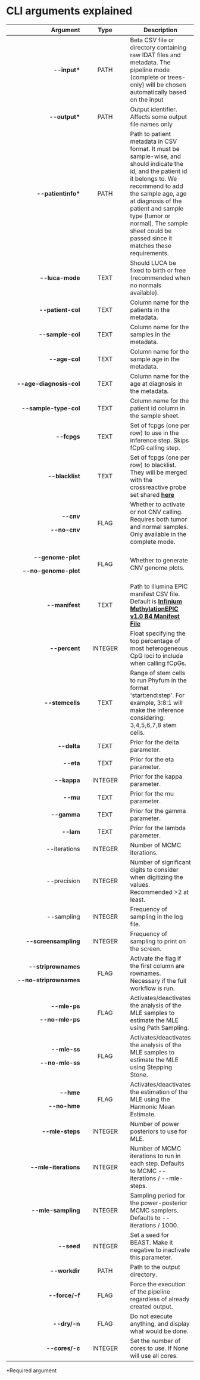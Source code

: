 # CLI arguments explained

<table data-full-width="true"><thead><tr><th width="262" align="right">Argument</th><th width="140.5" align="center">Type</th><th>Description</th></tr></thead><tbody><tr><td align="right"><strong>--input*</strong></td><td align="center">PATH</td><td>Beta CSV file or directory containing raw IDAT files and metadata. The pipeline mode (complete or trees-only) will be chosen automatically based on the input</td></tr><tr><td align="right"><strong>--output*</strong></td><td align="center">PATH</td><td>Output identifier. Affects some output file names only</td></tr><tr><td align="right"><strong>--patientinfo*</strong></td><td align="center">PATH</td><td>Path to patient metadata in CSV format. It must be sample-wise, and should indicate the id, and the patient id it belongs to. We recommend to add the sample age, age at diagnosis of the patient and sample type (tumor or normal). The sample sheet could be passed since it matches these requirements.</td></tr><tr><td align="right"><strong>--luca-mode</strong></td><td align="center">TEXT</td><td>Should LUCA be fixed to birth or free (recommended when no normals available).</td></tr><tr><td align="right"><strong>--patient-col</strong></td><td align="center">TEXT</td><td>Column name for the patients in the metadata.</td></tr><tr><td align="right"><strong>--sample-col</strong></td><td align="center">TEXT</td><td>Column name for the samples in the metadata.</td></tr><tr><td align="right"><strong>--age-col</strong></td><td align="center">TEXT</td><td>Column name for the sample age in the metadata.</td></tr><tr><td align="right"><strong>--age-diagnosis-col</strong></td><td align="center">TEXT</td><td>Column name for the age at diagnosis in the metadata.</td></tr><tr><td align="right"><strong>--sample-type-col</strong></td><td align="center">TEXT</td><td>Column name for the patient id column in the sample sheet.</td></tr><tr><td align="right"><strong>--fcpgs</strong></td><td align="center">TEXT</td><td>Set of fcpgs (one per row) to use in the inference step. Skips fCpG calling step.</td></tr><tr><td align="right"><strong>--blacklist</strong></td><td align="center">TEXT</td><td>Set of fcpgs (one per row) to blacklist. They will be merged with the crossreactive probe set shared <a href="https://github.com/markgene/maxprobes/blob/master/inst/extdata/13059_2016_1066_MOESM1_ESM.csv"><strong>here</strong></a></td></tr><tr><td align="right"><p><strong>--cnv</strong></p><p><strong>--no-cnv</strong></p></td><td align="center">FLAG</td><td>Whether to activate or not CNV calling. Requires both tumor and normal samples. Only available in the complete mode.</td></tr><tr><td align="right"><p><strong>--genome-plot</strong></p><p><strong>--no-genome-plot</strong></p></td><td align="center">FLAG</td><td>Whether to generate CNV genome plots.</td></tr><tr><td align="right"><strong>--manifest</strong></td><td align="center">TEXT</td><td>Path to Illumina EPIC manifest CSV file. Default is <a href="https://webdata.illumina.com/downloads/productfiles/methylationEPIC/infinium-methylationepic-v-1-0-b4-manifest-file-csv.zip"><strong>Infinium MethylationEPIC v1.0 B4 Manifest File</strong></a></td></tr><tr><td align="right"><strong>--percent</strong></td><td align="center">INTEGER</td><td>Float specifying the top percentage of most heterogeneous CpG loci to include when calling fCpGs.</td></tr><tr><td align="right"><strong>--stemcells</strong></td><td align="center">TEXT</td><td>Range of stem cells to run Phyfum in the format 'start:end:step'. For example, 3:8:1 will make the inference considering: 3,4,5,6,7,8 stem cells.</td></tr><tr><td align="right"><strong>--delta</strong></td><td align="center">TEXT</td><td>Prior for the delta parameter.</td></tr><tr><td align="right"><strong>--eta</strong></td><td align="center">TEXT</td><td>Prior for the eta parameter.</td></tr><tr><td align="right"><strong>--kappa</strong></td><td align="center">INTEGER</td><td>Prior for the kappa parameter.</td></tr><tr><td align="right"><strong>--mu</strong></td><td align="center">TEXT</td><td>Prior for the mu parameter.</td></tr><tr><td align="right"><strong>--gamma</strong></td><td align="center">TEXT</td><td>Prior for the gamma parameter.</td></tr><tr><td align="right"><strong>--lam</strong></td><td align="center">TEXT</td><td>Prior for the lambda parameter.</td></tr><tr><td align="right">--iterations</td><td align="center">INTEGER</td><td>Number of MCMC iterations.</td></tr><tr><td align="right">--precision</td><td align="center">INTEGER</td><td>Number of significant digits to consider when digitizing the values. Recommended >2 at least.</td></tr><tr><td align="right">--sampling</td><td align="center">INTEGER</td><td>Frequency of sampling in the log file.</td></tr><tr><td align="right"><strong>--screensampling</strong></td><td align="center">INTEGER</td><td>Frequency of sampling to print on the screen.</td></tr><tr><td align="right"><p><strong>--striprownames</strong></p><p><strong>--no-striprownames</strong></p></td><td align="center">FLAG</td><td>Activate the flag if the first column are rownames. Necessary if the full workflow is run.</td></tr><tr><td align="right"><p><strong>--mle-ps</strong></p><p><strong>--no-mle-ps</strong></p></td><td align="center">FLAG</td><td>Activates/deactivates the analysis of the MLE samples to estimate the MLE using Path Sampling.</td></tr><tr><td align="right"><p><strong>--mle-ss</strong></p><p><strong>--no-mle-ss</strong></p></td><td align="center">FLAG</td><td>Activates/deactivates the analysis of the MLE samples to estimate the MLE using Stepping Stone.</td></tr><tr><td align="right"><p><strong>--hme</strong></p><p><strong>--no-hme</strong></p></td><td align="center">FLAG</td><td>Activates/deactivates the estimation of the MLE using the Harmonic Mean Estimate.</td></tr><tr><td align="right"><strong>--mle-steps</strong></td><td align="center">INTEGER</td><td>Number of power posteriors to use for MLE.</td></tr><tr><td align="right"><strong>--mle-iterations</strong></td><td align="center">INTEGER</td><td>Number of MCMC iterations to run in each step. Defaults to MCMC --iterations / --mle-steps.</td></tr><tr><td align="right"><strong>--mle-sampling</strong></td><td align="center">INTEGER</td><td>Sampling period for the power-posterior MCMC samplers. Defaults to --iterations / 1000.</td></tr><tr><td align="right"><strong>--seed</strong></td><td align="center">INTEGER</td><td>Set a seed for BEAST. Make it negative to inactivate this parameter.</td></tr><tr><td align="right"><strong>--workdir</strong></td><td align="center">PATH</td><td>Path to the output directory.</td></tr><tr><td align="right"><strong>--force/-f</strong></td><td align="center">FLAG</td><td>Force the execution of the pipeline regardless of already created output.</td></tr><tr><td align="right"><strong>--dry/-n</strong></td><td align="center">FLAG</td><td>Do not execute anything, and display what would be done.</td></tr><tr><td align="right"><strong>--cores/-c</strong></td><td align="center">INTEGER</td><td>Set the number of cores to use. If None will use all cores.</td></tr></tbody></table>

\*Required argument
